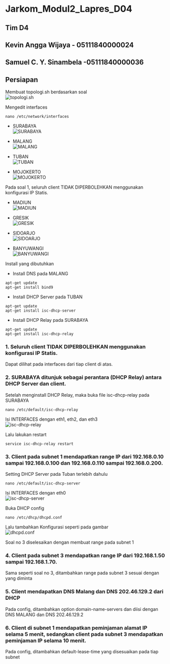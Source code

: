 # Jarkom_Modul2_Lapres_D04

## Tim D4

## Kevin Angga Wijaya - 05111840000024

## Samuel C. Y. Sinambela -05111840000036

## Persiapan

Membuat topologi.sh berdasarkan soal  
![topologi.sh](/img/topologi.jpg)

Mengedit interfaces

```
nano /etc/network/interfaces
```

- SURABAYA  
  ![SURABAYA](/img/interfaces_SURABAYA.jpg)

- MALANG  
  ![MALANG](/img/interfaces_MALANG.jpg)

- TUBAN  
  ![TUBAN](/img/interfaces_TUBAN.jpg)

- MOJOKERTO  
  ![MOJOKERTO](/img/interfaces_MOJOKERTO.jpg)

Pada soal 1, seluruh client TIDAK DIPERBOLEHKAN menggunakan konfigurasi IP Statis.

- MADIUN  
  ![MADIUN](/img/interfaces_MADIUN.jpg)

- GRESIK  
  ![GRESIK](/img/interfaces_GRESIK.jpg)

- SIDOARJO  
  ![SIDOARJO](/img/interfaces_SIDOARJO.jpg)

- BANYUWANGI  
  ![BANYUWANGI](/img/interfaces_BANYUWANGI.jpg)

Install yang dibutuhkan

- Install DNS pada MALANG

```
apt-get update
apt-get install bind9
```

- Install DHCP Server pada TUBAN

```
apt-get update
apt-get install isc-dhcp-server
```

- Install DHCP Relay pada SURABAYA

```
apt-get update
apt-get install isc-dhcp-relay
```

### 1. Seluruh client TIDAK DIPERBOLEHKAN menggunakan konfigurasi IP Statis.

Dapat dilihat pada interfaces dari tiap client di atas.

### 2. SURABAYA ditunjuk sebagai perantara (DHCP Relay) antara DHCP Server dan client.

Setelah menginstall DHCP Relay, maka buka file isc-dhcp-relay pada SURABAYA

```
nano /etc/default/isc-dhcp-relay
```

Isi INTERFACES dengan eth1, eth2, dan eth3  
![isc-dhcp-relay](/img/isc-dhcp-relay.jpg)

Lalu lakukan restart

```
service isc-dhcp-relay restart
```

### 3. Client pada subnet 1 mendapatkan range IP dari 192.168.0.10 sampai 192.168.0.100 dan 192.168.0.110 sampai 192.168.0.200.

Setting DHCP Server pada Tuban terlebih dahulu

```
nano /etc/default/isc-dhcp-server
```

Isi INTERFACES dengan eth0  
![isc-dhcp-server](/img/isc-dhcp-server.jpg)

Buka DHCP config

```
nano /etc/dhcp/dhcpd.conf
```

Lalu tambahkan Konfigurasi seperti pada gambar  
![dhcpd.conf](/img/dhcpd.conf.jpg)

Soal no 3 diselesaikan dengan membuat range pada subnet 1

### 4. Client pada subnet 3 mendapatkan range IP dari 192.168.1.50 sampai 192.168.1.70.

Sama seperti soal no 3, ditambahkan range pada subnet 3 sesuai dengan yang diminta

### 5. Client mendapatkan DNS Malang dan DNS 202.46.129.2 dari DHCP

Pada config, ditambahkan option domain-name-servers dan diisi dengan DNS MALANG dan DNS 202.46.129.2

### 6. Client di subnet 1 mendapatkan peminjaman alamat IP selama 5 menit, sedangkan client pada subnet 3 mendapatkan peminjaman IP selama 10 menit.

Pada config, ditambahkan default-lease-time yang disesuaikan pada tiap subnet
